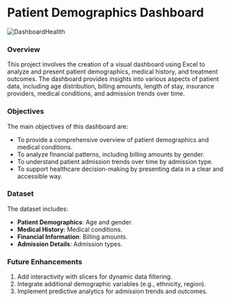 # Patient Demographics Dashboard

![DashboardHeallth](https://github.com/user-attachments/assets/c121fd5a-90af-4e14-ae65-4a53d9eeb6b8)

### Overview

This project involves the creation of a visual dashboard using Excel to analyze and present patient demographics, medical history, and treatment outcomes. The dashboard provides insights into various aspects of patient data, including age distribution, billing amounts, length of stay, insurance providers, medical conditions, and admission trends over time.

### Objectives

The main objectives of this dashboard are:

- To provide a comprehensive overview of patient demographics and medical conditions.
- To analyze financial patterns, including billing amounts by gender.
- To understand patient admission trends over time by admission type.
- To support healthcare decision-making by presenting data in a clear and accessible way.

### Dataset

The dataset includes:

- **Patient Demographics**: Age and gender.
- **Medical History**: Medical conditions.
- **Financial Information**: Billing amounts.
- **Admission Details**: Admission types.

### Future Enhancements

1. Add interactivity with slicers for dynamic data filtering.
2. Integrate additional demographic variables (e.g., ethnicity, region).
3. Implement predictive analytics for admission trends and outcomes.
